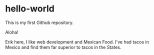 # hello-world
This is my first Github repository. 

Aloha!

Erik here, I like web development and Mexican Food. 
I've had tacos in Mexico and find them far superior to tacos in the States. 

